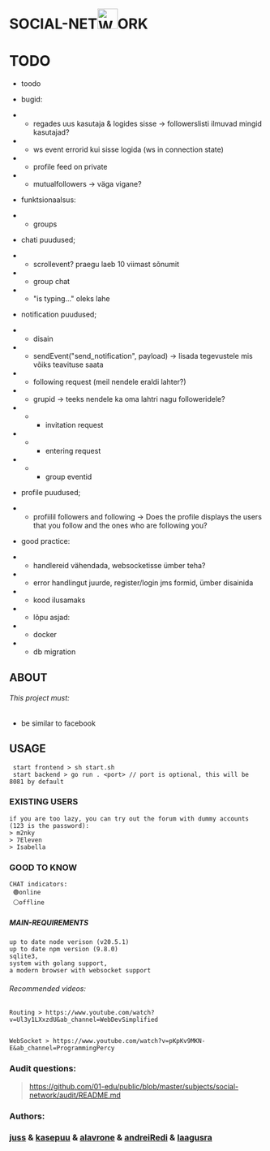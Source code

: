 # SOCIAL-NET<img src="https://01.kood.tech/git/kasepuu/social-network/raw/branch/master/frontend/src/logo.svg" alt="Website Icon" width="40" height="40" />ORK

# TODO

- toodo

* bugid:
* - regades uus kasutaja & logides sisse -> followerslisti ilmuvad mingid kasutajad?
* - ws event errorid kui sisse logida (ws in connection state)
* - profile feed on private
* - mutualfollowers -> väga vigane?

* funktsionaalsus:
* - groups

* chati puudused;
* - scrollevent? praegu laeb 10 viimast sõnumit
* - group chat
* - "is typing..." oleks lahe

* notification puudused;
* - disain
* - sendEvent("send_notification", payload) -> lisada tegevustele mis võiks teavituse saata
* - following request (meil nendele eraldi lahter?)
* - grupid -> teeks nendele ka oma lahtri nagu followeridele?
* - - invitation request
* - - entering request
* - - group eventid

* profile puudused;
* - profiilil followers and following -> Does the profile displays the users that you follow and the ones who are following you?

* good practice:
* - handlereid vähendada, websocketisse ümber teha?
* - error handlingut juurde, register/login jms formid, ümber disainida
* - kood ilusamaks

* - lõpu asjad:
* - docker
* - db migration

## ABOUT

###### This project must:

- be similar to facebook

## USAGE

```
 start frontend > sh start.sh
 start backend > go run . <port> // port is optional, this will be 8081 by default
```

### EXISTING USERS

```
if you are too lazy, you can try out the forum with dummy accounts (123 is the password):
> m2nky
> 7Eleven
> Isabella
```

### GOOD TO KNOW

```
CHAT indicators:
 🟢online
 ⚪offline
```

##### MAIN-REQUIREMENTS

```
up to date node verison (v20.5.1)
up to date npm version (9.8.0)
sqlite3,
system with golang support,
a modern browser with websocket support
```

###### Recommended videos:

```
Routing > https://www.youtube.com/watch?v=Ul3y1LXxzdU&ab_channel=WebDevSimplified


WebSocket > https://www.youtube.com/watch?v=pKpKv9MKN-E&ab_channel=ProgrammingPercy
```

### Audit questions:

> https://github.com/01-edu/public/blob/master/subjects/social-network/audit/README.md

### Authors:

### [juss](https://01.kood.tech/git/juss) & [kasepuu](https://01.kood.tech/git/kasepuu) & [alavrone](https://01.kood.tech/git/alavrone) & [andreiRedi](https://01.kood.tech/git/andreiRedi) & [laagusra](https://01.kood.tech/git/laagusra)
